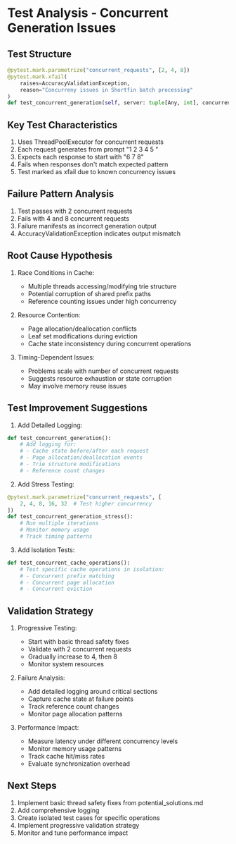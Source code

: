 # Test Analysis - Concurrent Generation Issues

## Test Structure
```python
@pytest.mark.parametrize("concurrent_requests", [2, 4, 8])
@pytest.mark.xfail(
    raises=AccuracyValidationException,
    reason="Concurreny issues in Shortfin batch processing"
)
def test_concurrent_generation(self, server: tuple[Any, int], concurrent_requests: int)
```

## Key Test Characteristics
1. Uses ThreadPoolExecutor for concurrent requests
2. Each request generates from prompt "1 2 3 4 5 "
3. Expects each response to start with "6 7 8"
4. Fails when responses don't match expected pattern
5. Test marked as xfail due to known concurrency issues

## Failure Pattern Analysis
1. Test passes with 2 concurrent requests
2. Fails with 4 and 8 concurrent requests
3. Failure manifests as incorrect generation output
4. AccuracyValidationException indicates output mismatch

## Root Cause Hypothesis
1. Race Conditions in Cache:
   - Multiple threads accessing/modifying trie structure
   - Potential corruption of shared prefix paths
   - Reference counting issues under high concurrency

2. Resource Contention:
   - Page allocation/deallocation conflicts
   - Leaf set modifications during eviction
   - Cache state inconsistency during concurrent operations

3. Timing-Dependent Issues:
   - Problems scale with number of concurrent requests
   - Suggests resource exhaustion or state corruption
   - May involve memory reuse issues

## Test Improvement Suggestions
1. Add Detailed Logging:
```python
def test_concurrent_generation():
    # Add logging for:
    # - Cache state before/after each request
    # - Page allocation/deallocation events
    # - Trie structure modifications
    # - Reference count changes
```

2. Add Stress Testing:
```python
@pytest.mark.parametrize("concurrent_requests", [
    2, 4, 8, 16, 32  # Test higher concurrency
])
def test_concurrent_generation_stress():
    # Run multiple iterations
    # Monitor memory usage
    # Track timing patterns
```

3. Add Isolation Tests:
```python
def test_concurrent_cache_operations():
    # Test specific cache operations in isolation:
    # - Concurrent prefix matching
    # - Concurrent page allocation
    # - Concurrent eviction
```

## Validation Strategy
1. Progressive Testing:
   - Start with basic thread safety fixes
   - Validate with 2 concurrent requests
   - Gradually increase to 4, then 8
   - Monitor system resources

2. Failure Analysis:
   - Add detailed logging around critical sections
   - Capture cache state at failure points
   - Track reference count changes
   - Monitor page allocation patterns

3. Performance Impact:
   - Measure latency under different concurrency levels
   - Monitor memory usage patterns
   - Track cache hit/miss rates
   - Evaluate synchronization overhead

## Next Steps
1. Implement basic thread safety fixes from potential_solutions.md
2. Add comprehensive logging
3. Create isolated test cases for specific operations
4. Implement progressive validation strategy
5. Monitor and tune performance impact
